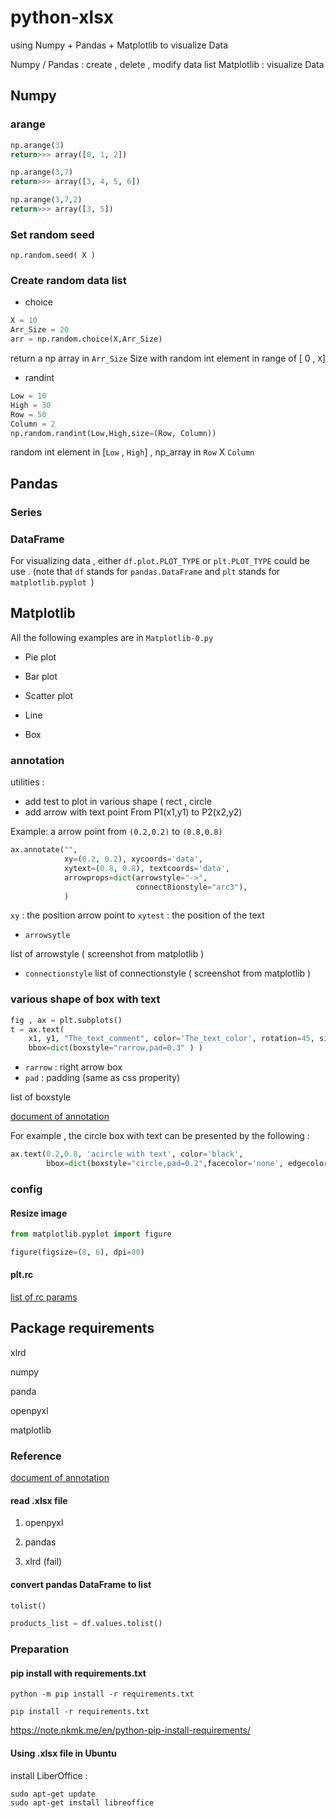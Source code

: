 # python-xlsx

using Numpy + Pandas + Matplotlib to visualize Data

Numpy / Pandas : create , delete , modify data list 
Matplotlib : visualize Data

## Numpy
### arange
```py
np.arange(3)
return>>> array([0, 1, 2])

np.arange(3,7)
return>>> array([3, 4, 5, 6])

np.arange(3,7,2)
return>>> array([3, 5])
```
### Set random seed
`np.random.seed( X )`
### Create random data list
- choice
```python
X = 10
Arr_Size = 20
arr = np.random.choice(X,Arr_Size)
```
return a np array in `Arr_Size` Size with random int element in range of [ 0 , `X`]

- randint
```python
Low = 10
High = 30
Row = 50
Column = 2
np.random.randint(Low,High,size=(Row, Column))
```

random int element in [`Low` , `High`] , np_array in `Row` X `Column`
## Pandas
### Series
### DataFrame

For visualizing data , either `df.plot.PLOT_TYPE` or `plt.PLOT_TYPE` could be use . (note that `df` stands for `pandas.DataFrame` and `plt` stands for `matplotlib.pyplot `) 
## Matplotlib 

All the following examples are in `Matplotlib-0.py`

- Pie plot

- Bar plot

- Scatter plot

- Line

- Box

### annotation

utilities : 
- add test to plot in various shape ( rect , circle  
- add arrow with text point From P1(x1,y1) to P2(x2,y2) 

Example: a arrow point from `(0.2,0.2)` to `(0.8,0.8)`
```py
ax.annotate("",
            xy=(0.2, 0.2), xycoords='data',
            xytext=(0.8, 0.8), textcoords='data',
            arrowprops=dict(arrowstyle="->",
                            connect8ionstyle="arc3"),
            )
```

`xy` : the position arrow point to
`xytest` : the position of the text
- `arrowsytle`

list of arrowstyle ( screenshot from matplotlib )

- `connectionstyle`
list of connectionstyle ( screenshot from matplotlib )

### various shape of box with text
```py
fig , ax = plt.subplots()
t = ax.text(
    x1, y1, "The_text_comment", color='The_text_color', rotation=45, size=15,
    bbox=dict(boxstyle="rarrow,pad=0.3" ) )
``` 
- `rarrow` : right arrow box
- `pad` : padding (same as css properity)

list of boxstyle

[document of annotation](https://matplotlib.org/3.5.1/tutorials/text/annotations.html#plotting-guide-annotation)

For example , the circle box with text can be presented by the following :
```py
ax.text(0.2,0.8, 'acircle with text', color='black', 
        bbox=dict(boxstyle="circle,pad=0.2",facecolor='none', edgecolor='green'))
```

### config

#### Resize image

```python
from matplotlib.pyplot import figure

figure(figsize=(8, 6), dpi=80)
```

#### plt.rc

[ list of rc params ](https://matplotlib.org/3.5.1/api/matplotlib_configuration_api.html?highlight=rc#matplotlib.rcParams)


## Package requirements

xlrd

numpy

panda

openpyxl

matplotlib


### Reference

[document of annotation](https://matplotlib.org/3.5.1/tutorials/text/annotations.html#plotting-guide-annotation)

#### read .xlsx file

1. openpyxl

2. pandas

3. xlrd (fail)

#### convert pandas DataFrame to list
```python
tolist()

products_list = df.values.tolist()
```

### Preparation


#### pip install with requirements.txt

```shell
python -m pip install -r requirements.txt

pip install -r requirements.txt
```
https://note.nkmk.me/en/python-pip-install-requirements/

#### Using .xlsx file in Ubuntu 


install LiberOffice :

```shell
sudo apt-get update
sudo apt-get install libreoffice
```




